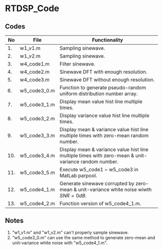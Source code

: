 # RTDSP_Code
 
## Codes

| No  | File         | Functionality                                                                                        |
| --- | ------------ | ---------------------------------------------------------------------------------------------------- |
| 1.  | w1_v1.m      | Sampling sinewave.                                                                                   |
| 2.  | w1_v2.m      | Sampling sinewave.                                                                                   |
| 3.  | w4_code1.m   | Filter sinewave.                                                                                     |
| 4.  | w4_code2.m   | Sinewave DFT with enough resolution.                                                                 |
| 5.  | w4_code3.m   | Sinewave DFT without enough resolution.                                                              |
| 6.  | w5_code3_0.m | Function to generate pseudo-random uniform distribution number array.                                |
| 7.  | w5_code3_1.m | Display mean value hist line multiple times.                                                         |
| 8.  | w5_code3_2.m | Display variance value hist line multiple times.                                                     |
| 9.  | w5_code3_3.m | Display mean & variance value hist line multiple times with zero-mean random number.                 |
| 10. | w5_code3_4.m | Display mean & variance value hist line multiple times with zero-mean & unit-variance random number. |
| 11. | w5_code3_5.m | Execute w5_code1 ~ w5_code3 in MatLab parpool.                                                       |
| 12. | w5_code4_1.m | Generate sinewave corrupted by zero-mean & unit-variance white noise wiwth $SNR=0dB$.                |
| 13. | w5_code4_2.m | Function version of w5_code4_1.m.                                                                    |

## Notes

1. "w1_v1.m" and "w1_v2.m" can't properly sample sinewave.
2. "w5_code3_0.m" can use the same method to generate zero-mean and unit-variance white noise with "w5_code4_1.m".
